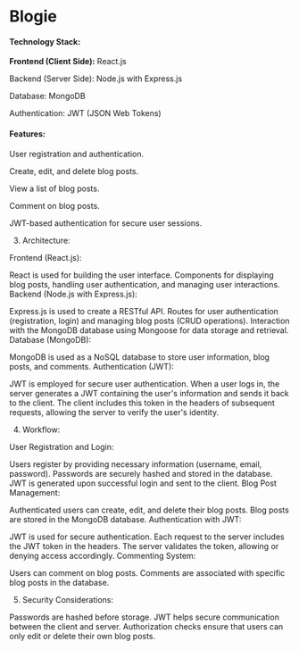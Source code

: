 # Blogie
<h4>Technology Stack:</h4>
<p>  <b>Frontend (Client Side):</b> React.js</p>
<p>  Backend (Server Side): Node.js with Express.js</p>
<p>  Database: MongoDB</p>
<p>  Authentication: JWT (JSON Web Tokens)</p>

<h4>Features:</h4>
<p>User registration and authentication.</p>
<p>Create, edit, and delete blog posts.</p>
<p>View a list of blog posts.</p>
<p>Comment on blog posts.</p>
<p>JWT-based authentication for secure user sessions.</p>

3. Architecture:

Frontend (React.js):

React is used for building the user interface.
Components for displaying blog posts, handling user authentication, and managing user interactions.
Backend (Node.js with Express.js):

Express.js is used to create a RESTful API.
Routes for user authentication (registration, login) and managing blog posts (CRUD operations).
Interaction with the MongoDB database using Mongoose for data storage and retrieval.
Database (MongoDB):

MongoDB is used as a NoSQL database to store user information, blog posts, and comments.
Authentication (JWT):

JWT is employed for secure user authentication.
When a user logs in, the server generates a JWT containing the user's information and sends it back to the client.
The client includes this token in the headers of subsequent requests, allowing the server to verify the user's identity.

4. Workflow:

User Registration and Login:

Users register by providing necessary information (username, email, password).
Passwords are securely hashed and stored in the database.
JWT is generated upon successful login and sent to the client.
Blog Post Management:

Authenticated users can create, edit, and delete their blog posts.
Blog posts are stored in the MongoDB database.
Authentication with JWT:

JWT is used for secure authentication.
Each request to the server includes the JWT token in the headers.
The server validates the token, allowing or denying access accordingly.
Commenting System:

Users can comment on blog posts.
Comments are associated with specific blog posts in the database.

5. Security Considerations:

Passwords are hashed before storage.
JWT helps secure communication between the client and server.
Authorization checks ensure that users can only edit or delete their own blog posts.
